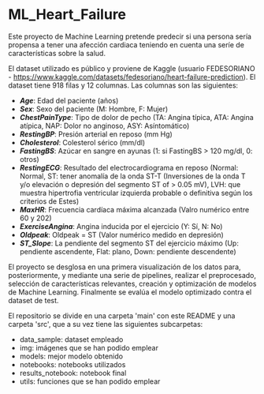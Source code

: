 # ML_Heart_Failure

Este proyecto de Machine Learning pretende predecir si una persona sería propensa a tener una afección cardiaca teniendo en cuenta una seríe de características sobre la salud.

El dataset utilizado es público y proviene de Kaggle (usuario FEDESORIANO -  https://www.kaggle.com/datasets/fedesoriano/heart-failure-prediction). El dataset tiene 918 filas y 12 columnas. Las columnas son las siguientes:

- ***Age***: Edad del paciente (años)
- ***Sex***: Sexo del paciente (M: Hombre, F: Mujer)
- ***ChestPainType***: Tipo de dolor de pecho (TA: Angina típica, ATA: Angina atípica, NAP: Dolor no anginoso, ASY: Asíntomático)
- ***RestingBP***: Presión arterial en reposo (mm Hg)
- ***Cholesterol***: Colesterol sérico (mm/dl)
- ***FastingBS***: Azúcar en sangre en ayunas (1: si FastingBS > 120 mg/dl, 0: otros)
- ***RestingECG***: Resultado del electrocardiograma en reposo (Normal: Normal, ST: tener anomalía de la onda ST-T (Inversiones de la onda T y/o elevación o depresión del segmento ST of > 0.05 mV), LVH: que muestra hipertrofia ventricular izquierda probable o definitiva según los criterios de Estes)
- ***MaxHR***: Frecuencia cardíaca máxima alcanzada (Valro numérico entre 60 y 202)
- ***ExerciseAngina***:  Angina inducida por el ejercicio (Y: Sí, N: No)
- ***Oldpeak***: Oldpeak = ST (Valor numérico medido en depresión)
- ***ST_Slope***: La pendiente del segmento ST del ejercicio máximo (Up: pendiente ascendente, Flat: plano, Down: pendiente descendente)

El proyecto se desglosa en una primera visualización de los datos para, posteriormente, y mediante una serie de pipelines, realizar el preprocesado, selección de características relevantes, creación y optimización de modelos de Machine Learning. Finalmente se evalúa el modelo optimizado contra el dataset de test.

El repositorio se divide en una carpeta 'main' con este README y una carpeta 'src', que a su vez tiene las siguientes subcarpetas:

- data_sample: dataset empleado
- img: imágenes que se han podido emplear
- models: mejor modelo obtenido
- notebooks: notebooks utilizados
- results_notebook: notebook final
- utils: funciones que se han podido emplear


